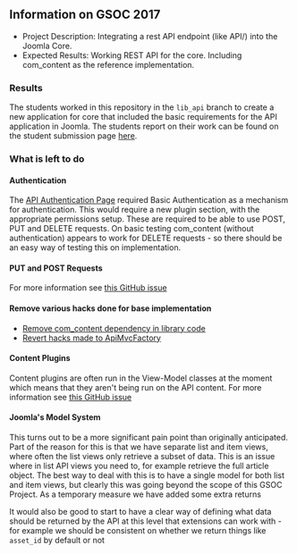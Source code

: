 ## Information on GSOC 2017
* Project Description: Integrating a rest API endpoint (like API/) into the Joomla Core.
* Expected Results: Working REST API for the core. Including com_content as the reference implementation.

### Results
The students worked in this repository in the `lib_api` branch to create a new application for core that included the
basic requirements for the API application in Joomla. The students report on their work can be found on the student submission
page [here](gsoc-2017/GSoC-2017-submission.md).

### What is left to do
#### Authentication
The [API Authentication Page](specification/chapters/api-authentication.md) required Basic Authentication as a mechanism
for authentication. This would require a new plugin section, with the appropriate permissions setup. These are required
to be able to use POST, PUT and DELETE requests. On basic testing com_content (without authentication) appears to work
for DELETE requests - so there should be an easy way of testing this on implementation.

#### PUT and POST Requests
For more information see [this GitHub issue](https://github.com/joomla-projects/gsoc18_webservices/issues/51)

#### Remove various hacks done for base implementation
- [Remove com_content dependency in library code](https://github.com/joomla-projects/gsoc18_webservices/issues/48)
- [Revert hacks made to ApiMvcFactory](https://github.com/joomla-projects/gsoc18_webservices/issues/54)

#### Content Plugins
Content plugins are often run in the View-Model classes at the moment which means that they aren't being run on the API
content. For more information see [this GitHub issue](https://github.com/joomla-projects/gsoc18_webservices/issues/55)

#### Joomla's Model System
This turns out to be a more significant pain point than originally anticipated. Part of the reason for this is that we
have separate list and item views, where often the list views only retrieve a subset of data. This is an issue where in
list API views you need to, for example retrieve the full article object. The best way to deal with this is to have a single
model for both list and item views, but clearly this was going beyond the scope of this GSOC Project. As a temporary measure
we have added some extra returns

It would also be good to start to have a clear way of defining what data should be returned by the API at this level that
extensions can work with - for example we should be consistent on whether we return things like `asset_id` by default or not
